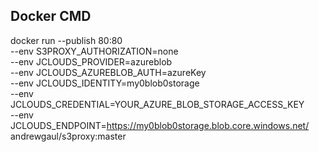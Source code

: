 ## Docker CMD

docker run --publish 80:80 \
  --env S3PROXY_AUTHORIZATION=none \
  --env JCLOUDS_PROVIDER=azureblob \
  --env JCLOUDS_AZUREBLOB_AUTH=azureKey\
  --env JCLOUDS_IDENTITY=my0blob0storage \
  --env JCLOUDS_CREDENTIAL=YOUR_AZURE_BLOB_STORAGE_ACCESS_KEY \
  --env JCLOUDS_ENDPOINT=https://my0blob0storage.blob.core.windows.net/ \
  andrewgaul/s3proxy:master
